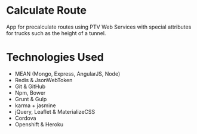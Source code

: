 # Calculate Route
App for precalculate routes using PTV Web Services with special attributes for trucks such as the height of a tunnel.

# Technologies Used
- MEAN (Mongo, Express, AngularJS, Node)
- Redis & JsonWebToken
- Git & GitHub
- Npm, Bower
- Grunt & Gulp
- karma + jasmine
- jQuery, Leaflet & MaterializeCSS
- Cordova
- Openshift & Heroku


